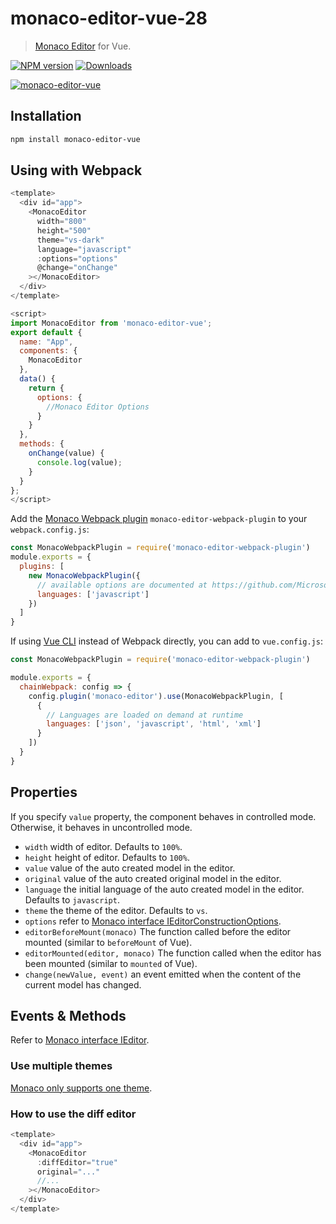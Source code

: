 # monaco-editor-vue-28

> [Monaco Editor](https://github.com/Microsoft/monaco-editor) for Vue.

[![NPM version][npm-image]][npm-url]
[![Downloads][downloads-image]][npm-url]

[![monaco-editor-vue](https://nodei.co/npm/monaco-editor-vue.png)](https://npmjs.org/package/monaco-editor-vue)

[npm-url]: https://www.npmjs.com/package/monaco-editor-vue
[downloads-image]: http://img.shields.io/npm/dm/monaco-editor-vue.svg
[npm-image]: http://img.shields.io/npm/v/monaco-editor-vue.svg

## Installation

```bash
npm install monaco-editor-vue
```

## Using with Webpack

```js
<template>
  <div id="app">
    <MonacoEditor
      width="800"
      height="500"
      theme="vs-dark"
      language="javascript"
      :options="options"
      @change="onChange"
    ></MonacoEditor>
  </div>
</template>

<script>
import MonacoEditor from 'monaco-editor-vue';
export default {
  name: "App",
  components: {
    MonacoEditor
  },
  data() {
    return {
      options: {
        //Monaco Editor Options
      }
    }
  },
  methods: {
    onChange(value) {
      console.log(value);
    }
  }
};
</script>
```

Add the [Monaco Webpack plugin](https://github.com/Microsoft/monaco-editor-webpack-plugin) `monaco-editor-webpack-plugin` to your `webpack.config.js`:

```js
const MonacoWebpackPlugin = require('monaco-editor-webpack-plugin')
module.exports = {
  plugins: [
    new MonacoWebpackPlugin({
      // available options are documented at https://github.com/Microsoft/monaco-editor-webpack-plugin#options
      languages: ['javascript']
    })
  ]
}
```

If using [Vue CLI](https://cli.vuejs.org) instead of Webpack directly, you can add to `vue.config.js`:

```js
const MonacoWebpackPlugin = require('monaco-editor-webpack-plugin')

module.exports = {
  chainWebpack: config => {
    config.plugin('monaco-editor').use(MonacoWebpackPlugin, [
      {
        // Languages are loaded on demand at runtime
        languages: ['json', 'javascript', 'html', 'xml']
      }
    ])
  }
}
```

## Properties

If you specify `value` property, the component behaves in controlled mode.
Otherwise, it behaves in uncontrolled mode.

- `width` width of editor. Defaults to `100%`.
- `height` height of editor. Defaults to `100%`.
- `value` value of the auto created model in the editor.
- `original` value of the auto created original model in the editor.
- `language` the initial language of the auto created model in the editor. Defaults to `javascript`.
- `theme` the theme of the editor. Defaults to `vs`.
- `options` refer to [Monaco interface IEditorConstructionOptions](https://microsoft.github.io/monaco-editor/api/interfaces/monaco.editor.ieditorconstructionoptions.html).
- `editorBeforeMount(monaco)` The function called before the editor mounted (similar to `beforeMount` of Vue).
- `editorMounted(editor, monaco)` The function called when the editor has been mounted (similar to `mounted` of Vue).
- `change(newValue, event)` an event emitted when the content of the current model has changed.

## Events & Methods

Refer to [Monaco interface IEditor](https://microsoft.github.io/monaco-editor/api/interfaces/monaco.editor.ieditor.html).

### Use multiple themes

[Monaco only supports one theme](https://github.com/Microsoft/monaco-editor/issues/338).

### How to use the diff editor

```js
<template>
  <div id="app">
    <MonacoEditor
      :diffEditor="true"
      original="..."
      //...
    ></MonacoEditor>
  </div>
</template>
```
